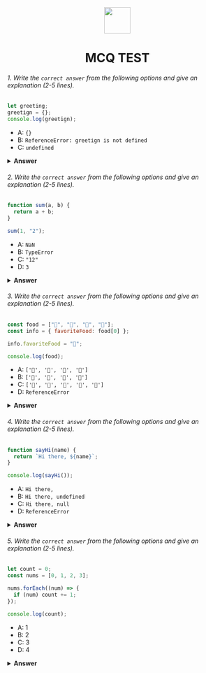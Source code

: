 <div align="center">
  <img height="60" src="https://edurev.gumlet.io/AllImages/original/ApplicationImages/CourseImages/944e5d47-8c55-4a89-91e5-22ab5f2798fc_CI.png">
  <h1>MCQ TEST</h1>
</div>

###### 1. Write the `correct answer` from the following options and give an explanation (2-5 lines).

```javascript
let greeting;
greetign = {};
console.log(greetign);
```

- A: `{}`
- B: `ReferenceError: greetign is not defined`
- C: `undefined`

<details><summary><b>Answer</b></summary>
<p>

#### Answer: A: `{}`
     

<i>Here we know that we can reassign value in let variable.At first as we didn't set it any value, so that it's value was undefined.After that we reassign it's value as an empty object. So, the output will be the empty object {}</i>

</p>
</details>

###### 2. Write the `correct answer` from the following options and give an explanation (2-5 lines).

```javascript
function sum(a, b) {
  return a + b;
}

sum(1, "2");
```

- A: `NaN`
- B: `TypeError`
- C: `"12"`
- D: `3`

<details><summary><b>Answer</b></summary>
<p>

#### Answer: C: `"12"`

<i>Here we pass the value of "a" as a number '1' and the value of "b" as a string "2". So, the sum operator (+) cannot add them mathematically just because of their types. Thats why the sum operator work here to concatenate them (both as strings). So, the output is "12"</i>

</p>
</details>

###### 3. Write the `correct answer` from the following options and give an explanation (2-5 lines).

```javascript
const food = ["🍕", "🍫", "🥑", "🍔"];
const info = { favoriteFood: food[0] };

info.favoriteFood = "🍝";

console.log(food);
```

- A: `['🍕', '🍫', '🥑', '🍔']`
- B: `['🍝', '🍫', '🥑', '🍔']`
- C: `['🍝', '🍕', '🍫', '🥑', '🍔']`
- D: `ReferenceError`

<details><summary><b>Answer</b></summary>
<p>

#### Answer: A: `['🍕', '🍫', '🥑', '🍔']`

<i>The array "food" remain unchanged. Here we got the first index of the "food" array and assigned it as the value of favoriteFood property of an object named "info". Then If we change the value of the favoriteFood property, then the "info" object's favoriteFood's value will change only. Cause there is no relation between these variables "food" and "info". They are independent </i>

</p>
</details>

###### 4. Write the `correct answer` from the following options and give an explanation (2-5 lines).

```javascript
function sayHi(name) {
  return `Hi there, ${name}`;
}

console.log(sayHi());
```

- A: `Hi there,`
- B: `Hi there, undefined`
- C: `Hi there, null`
- D: `ReferenceError`

<details><summary><b>Answer</b></summary>
<p>

#### Answer: B: `Hi there, undefined`

<i>Here we call the function but didn't give it a value when calling and also there is no default value of the parameter "name". So that, the output will be "undefined" at the place of "name".(`Hi there, undefined`)</i>

</p>
</details>

###### 5. Write the `correct answer` from the following options and give an explanation (2-5 lines).

```javascript
let count = 0;
const nums = [0, 1, 2, 3];

nums.forEach((num) => {
  if (num) count += 1;
});

console.log(count);
```

- A: 1
- B: 2
- C: 3
- D: 4

<details><summary><b>Answer</b></summary>
<p>

#### Answer: C: 3

<i>At first here is a variable declared using let, which's initialized to 0. Here also an array "nums" declared which has 4 index or elements. So, when we use forEach to this array, we get each elements separately. Then, there is a condition about "num" which means each elements of the array. The conditions is the chosen element is truthy or not. If the "num" is truthy then we increment the value of count variable by 1. So, for the first element "0" it is a falsy value which is not matched with the condition. Then count remain 0. But then for "1","2","3" element , these elements fulfilled the condition .That's why the value of count is increasing by 1 three times "0+1","1+1","2+1". So the final count value will be 3. </i>

</p>
</details>
